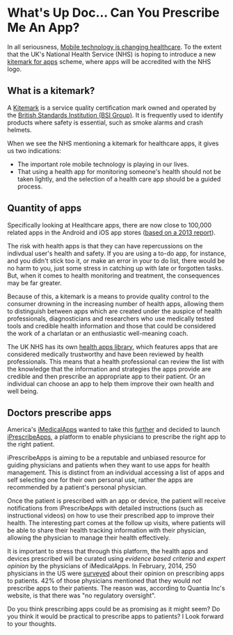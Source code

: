What's Up Doc… Can You Prescribe Me An App?
===========================================

In all seriousness, [Mobile technology is changing healthcare](http://www.sitepoint.com/mobile-technology-changing-healthcare/). To the extent that the UK's National Health Service (NHS) is hoping to introduce a new [kitemark for apps](http://www.cnbc.com/id/102181407) scheme, where apps will be accredited with the NHS logo.

What is a kitemark?
-------------------

A [Kitemark](http://en.wikipedia.org/wiki/Kitemark) is a service quality certification mark owned and operated by the [British Standards Institution (BSI Group)](http://en.wikipedia.org/wiki/BSI_Group). It is frequently used to identify products where safety is essential, such as smoke alarms and crash helmets.

When we see the NHS mentioning a kitemark for healthcare apps, it gives us two indications:
- The important role mobile technology is playing in our lives.
- That using a health app for monitoring someone's health should not be taken lightly, and the selection of a health care app should be a guided process.

Quantity of apps
----------------

Specifically looking at Healthcare apps, there are now close to 100,000 related apps in the Android and iOS app stores ([based on a 2013 report](http://www.bmj.com/content/347/bmj.f6009)).

The risk with health apps is that they can have repercussions on the indivdual user's health and safety. If you are using a to-do app, for instance, and you didn't stick too it, or make an error in your to do list, there would be no harm to you, just some stress in catching up with late or forgotten tasks. But, when it comes to health monitoring and treatment, the consequences may be far greater.

Because of this, a kitemark is a means to provide quality control to the consumer drowning in the increasing number of health apps, allowing them to distinguish between apps which are created under the auspice of health professionals, diagnosticians and researchers who use medically tested tools and credible health information and those that could be considered the work of a charlatan or an enthusiastic well-meaning coach.

The UK NHS has its own [health apps library](http://apps.nhs.uk/), which features apps that are considered medically trustworthy and have been reviewed by health professionals. This means that a health professional can review the list with the knowledge that the information and strategies the apps provide are credible and then prescribe an appropriate app to their patient. Or an individual can choose an app to help them improve their own health and well being.

Doctors prescribe apps
----------------------

America's [iMedicalApps](http://www.imedicalapps.com/) wanted to take this [further](http://www.imedicalapps.com/2015/03/iprescribeapps-doctors-prescribe-health-apps/) and decided to launch [iPrescribeApps](http://iprescribeapps.com/), a platform to enable physicians to prescribe the right app to the right patient.

iPrescribeApps is aiming to be a reputable and unbiased resource for guiding physicians and patients when they want to use apps for health management. This is distinct from an individual accessing a list of apps and self selecting one for their own personal use, rather the apps are recommended by a patient's personal physician.

Once the patient is prescribed with an app or device, the patient will receive notifications from iPrescribeApps with detailed instructions (such as instructional videos) on how to use their prescribed app to improve their health. The interesting part comes at the follow up visits, where patients will be able to share their health tracking information with their physician, allowing the physician to manage their health effectively.

It is important to stress that through this platform, the health apps and devices prescribed will be curated using *evidence based criteria* and *expert opinion* by the physicians of iMedicalApps. In February, 2014, 250 physicians in the US were [surveyed](http://www.cnbc.com/id/102181407) about their opinion on prescribing apps to patients. 42% of those physicians mentioned that they would *not* prescribe apps to their patients. The reason was, according to Quantia Inc's website, is that there was "no regulatory oversight".

Do you think prescribing apps could be as promising as it might seem? Do you think it would be practical to prescribe apps to patients? I Look forward to your thoughts.
